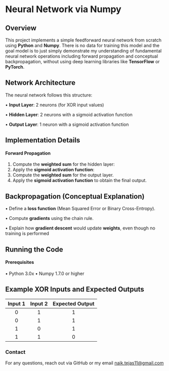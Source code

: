 # Neural Network via Numpy

## Overview

This project implements a simple feedforward neural network from scratch using **Python** and **Numpy**. There is no data for training this model and the goal model is to just simply demonstrate my understanding of fundamental neural network operations including forward propagation and conceptual backpropagation, without using deep learning libraries like **TensorFlow** or **PyTorch**.

## Network Architecture

The neural network follows this structure:

• **Input Layer**: 2 neurons (for XOR input values)

• **Hidden Layer**: 2 neurons with a sigmoid activation function

• **Output Layer**: 1 neuron with a sigmoid activation function

## Implementation Details

#### Forward Propagation

1. Compute the **weighted sum** for the hidden layer:
2. Apply the **sigmoid activation function**:
3. Compute the **weighted sum** for the output layer.
4. Apply the **sigmoid activation function** to obtain the final output.

## Backpropagation (Conceptual Explanation) 
• Define a **loss function** (Mean Squared Error or Binary Cross-Entropy).

• Compute **gradients** using the chain rule.

• Explain how **gradient descent** would update **weights**, even though no training is performed

## Running the Code

#### Prerequisites
• Python 3.0x
• Numpy 1.7.0 or higher

## Example XOR Inputs and Expected Outputs

Input 1 | Input 2 | Expected Output |
|:-----:|:-------:|:---------------:|
|0|1|1|
|0|1|1|
|1|0|1|
|1|1|0|

### Contact

For any questions, reach out via GitHub or my email naik.tejas11@gmail.com